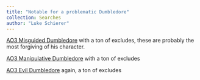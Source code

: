 ```yaml
---
title: "Notable for a problematic Dumbledore"
collection: Searches
author: "Luke Schierer"
---
```


[AO3 Misguided Dumbledore](
https://archiveofourown.org/works?commit=Sort+and+Filter&work_search%5Bsort_column%5D=revised_at&include_work_search%5Bcharacter_ids%5D%5B%5D=1803&work_search%5Bother_tag_names%5D=Misguided+Albus+Dumbledore&exclude_work_search%5Bcategory_ids%5D%5B%5D=23&exclude_work_search%5Bcategory_ids%5D%5B%5D=116&exclude_work_search%5Bcategory_ids%5D%5B%5D=2246&exclude_work_search%5Bfandom_ids%5D%5B%5D=27&exclude_work_search%5Bfandom_ids%5D%5B%5D=5178&exclude_work_search%5Bfandom_ids%5D%5B%5D=13999&exclude_work_search%5Bfandom_ids%5D%5B%5D=101375&exclude_work_search%5Bfandom_ids%5D%5B%5D=115613&exclude_work_search%5Bfandom_ids%5D%5B%5D=242462&exclude_work_search%5Bfandom_ids%5D%5B%5D=244259&exclude_work_search%5Bfandom_ids%5D%5B%5D=269708&exclude_work_search%5Bfandom_ids%5D%5B%5D=414093&exclude_work_search%5Bfandom_ids%5D%5B%5D=824702&exclude_work_search%5Bfandom_ids%5D%5B%5D=1001939&exclude_work_search%5Bfandom_ids%5D%5B%5D=11055523&exclude_work_search%5Bfandom_ids%5D%5B%5D=22001796&exclude_work_search%5Bfandom_ids%5D%5B%5D=26110751&exclude_work_search%5Brelationship_ids%5D%5B%5D=99&exclude_work_search%5Brelationship_ids%5D%5B%5D=1600&exclude_work_search%5Brelationship_ids%5D%5B%5D=2390&exclude_work_search%5Brelationship_ids%5D%5B%5D=9510&exclude_work_search%5Brelationship_ids%5D%5B%5D=10760&exclude_work_search%5Brelationship_ids%5D%5B%5D=20822&exclude_work_search%5Brelationship_ids%5D%5B%5D=107187&work_search%5Bexcluded_tag_names%5D=Good+Severus+Snape%2CNice+Severus+Snape%2CProtective+Severus+Snape%2CSeveritus+%7C+Severus+Snape+is+Harry+Potter%27s+Parent%2CFemale+Harry%2CFemale+Harry+Potter%2CSlash%2CPre-Slash%2CMale+Slash%2CHarry+Potter%2FTom+Riddle%2CHarry+Potter%2FTom+Riddle+%7C+Voldemort%2CTom+Riddle%2FGinny+Weasley%2CTom+Riddle+%7C+Voldemort%2FGinny+Weasley%2CGinny+Weasley+Bashing%2CHermione+Granger%2FHarry+Potter%2FRon+Weasley%2CSirius+Black%2FHermione+Granger%2CHermione+Granger%2FRemus+Lupin%2CFleur+Delacour%2FHarry+Potter%2CFleur+Delacour%2FHermione+Granger%2CHermione+Granger%2FJames+Potter%2CAlbus+Severus+Potter%2CLily+Evans+Potter%2FSeverus+Snape%2CBellatrix+Black+Lestrange%2FHarry+Potter%2CHermione+Granger%2FBellatrix+Black+Lestrange%2CDraco+Malfoy%2FGinny+Weasley%2CNice+Draco+Malfoy%2CGood+Draco+Malfoy%2CGood+Dursley+Family+%28Harry+Potter%29%2CGood+Lucius+Malfoy%2CMentor+Severus+Snape%2CLily+Evans+Potter+%26+Tom+Riddle%2CLily+Evans+Potter+%26+Tom+Riddle+%7C+Voldemort%2CDraco+Malfoy+%26+Harry+Potter%2CLily+Evans+Potter%2FTom+Riddle%2CLily+Evans+Potter%2FTom+Riddle+%7C+Voldemort%2CHermione+Granger%2FLucius+Malfoy%2CAntonin+Dolohov%2FHermione+Granger%2CReader%2CReader-Insert%2CHermione+Granger%2FGellert+Grindelwald%2CHarry+Potter%2FNymphadora+Tonks%2CHarry+Potter%2FReader%2CDraco+Malfoy%2FReader%2CLucius+Malfoy%2FGinny+Weasley%2CSane+Voldemort+%28Harry+Potter%29%2CSane+Tom+Riddle%2CHarry+Potter%2FSeverus+Snape%2CSeverus+Snape%2FReader%2CSeverus+Snape%2FYou%2CTrans+Harry+Potter%2CTrans+Harry%2CFutanari%2CRed-Haired+Harry+Potter%2CCommunity%3A+dracomalfoy%2CLGBTQ+Themes%2CGood+Tom+Riddle%2CGood+Voldemort+%28Harry+Potter%29%2CHermione+Granger%2FDraco+Malfoy%2CHermione+Granger%2FDraco+Malfoy%2FHarry+Potter%2CHermione+Granger%2FDraco+Malfoy%2FTheodore+Nott%2CHermione+Granger%2FDraco+Malfoy%2FBlaise+Zabini%2CDeath+Eater+Hermione+Granger%2CSirius+Black%2FGinny+Weasley%2CBisexual+Ginny+Weasley%2CBisexual+Harry+Potter%2CJames+Potter+Bashing%2CLuna+Lovegood%2FDraco+Malfoy%2CLuna+Lovegood%2FDraco+Malfoy%2FHarry+Potter%2CNeville+Longbottom%2FLuna+Lovegood%2FDraco+Malfoy%2CAlpha%2FBeta%2FOmega+Dynamics%2CAlpha%2FOmega%2CNon-Traditional+Alpha%2FBeta%2FOmega+Dynamics%2CMarcus+Flint%2FHermione+Granger%2CMarcus+Flint%2FHermione+Granger%2FDraco+Malfoy%2CTom+Riddle+%7C+Voldemort+Adopts+Harry+Potter%2CHermione+Granger%2FTom+Riddle%2CHermione+Granger%2FTom+Riddle+%7C+Voldemort%2CHermione+Granger%2FTom+Riddle%2FSeverus+Snape%2CHermione+Granger%2FTom+Riddle+Sr.+%7C+Tom+Marvolo+Riddle%27s+Father%2CHermione+Granger%2FSeverus+Snape%2CEventual+Hermione+Granger%2FSeverus+Snape%2CPast+Hermione+Granger%2FSeverus+Snape%2CGenderqueer+Character%2CGenderqueer%2CNeville+Longbottom%2FDraco+Malfoy%2CNeville+Longbottom%2FHarry+Potter%2CNeville+Longbottom%2FLuna+Lovegood%2FHarry+Potter%2CIncest%2CFather%2FSon+Incest%2CParent%2FChild+Incest%2CHermione+Granger%2FArthur+Weasley%2CMarcus+Flint%2FPercy+Weasley&work_search%5Bcrossover%5D=&work_search%5Bcomplete%5D=&work_search%5Bwords_from%5D=30000&work_search%5Bwords_to%5D=&work_search%5Bdate_from%5D=&work_search%5Bdate_to%5D=&work_search%5Bquery%5D=&work_search%5Blanguage_id%5D=en&tag_id=Harry+Potter+-+J*d*+K*d*+Rowling
) with a ton of excludes, these are probably the most forgiving of his
character.

[AO3 Manipulative Dumbledore](
https://archiveofourown.org/works?commit=Sort+and+Filter&work_search%5Bsort_column%5D=revised_at&include_work_search%5Bcharacter_ids%5D%5B%5D=1803&work_search%5Bother_tag_names%5D=Manipulative+Albus+Dumbledore&exclude_work_search%5Bcategory_ids%5D%5B%5D=23&exclude_work_search%5Bcategory_ids%5D%5B%5D=116&exclude_work_search%5Bcategory_ids%5D%5B%5D=2246&exclude_work_search%5Bfandom_ids%5D%5B%5D=27&exclude_work_search%5Bfandom_ids%5D%5B%5D=5178&exclude_work_search%5Bfandom_ids%5D%5B%5D=13999&exclude_work_search%5Bfandom_ids%5D%5B%5D=101375&exclude_work_search%5Bfandom_ids%5D%5B%5D=115613&exclude_work_search%5Bfandom_ids%5D%5B%5D=242462&exclude_work_search%5Bfandom_ids%5D%5B%5D=244259&exclude_work_search%5Bfandom_ids%5D%5B%5D=269708&exclude_work_search%5Bfandom_ids%5D%5B%5D=414093&exclude_work_search%5Bfandom_ids%5D%5B%5D=824702&exclude_work_search%5Bfandom_ids%5D%5B%5D=1001939&exclude_work_search%5Bfandom_ids%5D%5B%5D=11055523&exclude_work_search%5Bfandom_ids%5D%5B%5D=22001796&exclude_work_search%5Bfandom_ids%5D%5B%5D=26110751&exclude_work_search%5Brelationship_ids%5D%5B%5D=99&exclude_work_search%5Brelationship_ids%5D%5B%5D=1600&exclude_work_search%5Brelationship_ids%5D%5B%5D=2390&exclude_work_search%5Brelationship_ids%5D%5B%5D=9510&exclude_work_search%5Brelationship_ids%5D%5B%5D=10760&exclude_work_search%5Brelationship_ids%5D%5B%5D=20822&exclude_work_search%5Brelationship_ids%5D%5B%5D=107187&work_search%5Bexcluded_tag_names%5D=Good+Severus+Snape%2CNice+Severus+Snape%2CProtective+Severus+Snape%2CSeveritus+%7C+Severus+Snape+is+Harry+Potter%27s+Parent%2CFemale+Harry%2CFemale+Harry+Potter%2CSlash%2CPre-Slash%2CMale+Slash%2CHarry+Potter%2FTom+Riddle%2CHarry+Potter%2FTom+Riddle+%7C+Voldemort%2CTom+Riddle%2FGinny+Weasley%2CTom+Riddle+%7C+Voldemort%2FGinny+Weasley%2CGinny+Weasley+Bashing%2CHermione+Granger%2FHarry+Potter%2FRon+Weasley%2CSirius+Black%2FHermione+Granger%2CHermione+Granger%2FRemus+Lupin%2CFleur+Delacour%2FHarry+Potter%2CFleur+Delacour%2FHermione+Granger%2CHermione+Granger%2FJames+Potter%2CAlbus+Severus+Potter%2CLily+Evans+Potter%2FSeverus+Snape%2CBellatrix+Black+Lestrange%2FHarry+Potter%2CHermione+Granger%2FBellatrix+Black+Lestrange%2CDraco+Malfoy%2FGinny+Weasley%2CNice+Draco+Malfoy%2CGood+Draco+Malfoy%2CGood+Dursley+Family+%28Harry+Potter%29%2CGood+Lucius+Malfoy%2CMentor+Severus+Snape%2CLily+Evans+Potter+%26+Tom+Riddle%2CLily+Evans+Potter+%26+Tom+Riddle+%7C+Voldemort%2CDraco+Malfoy+%26+Harry+Potter%2CLily+Evans+Potter%2FTom+Riddle%2CLily+Evans+Potter%2FTom+Riddle+%7C+Voldemort%2CHermione+Granger%2FLucius+Malfoy%2CAntonin+Dolohov%2FHermione+Granger%2CReader%2CReader-Insert%2CHermione+Granger%2FGellert+Grindelwald%2CHarry+Potter%2FNymphadora+Tonks%2CHarry+Potter%2FReader%2CDraco+Malfoy%2FReader%2CLucius+Malfoy%2FGinny+Weasley%2CSane+Voldemort+%28Harry+Potter%29%2CSane+Tom+Riddle%2CHarry+Potter%2FSeverus+Snape%2CSeverus+Snape%2FReader%2CSeverus+Snape%2FYou%2CTrans+Harry+Potter%2CTrans+Harry%2CFutanari%2CRed-Haired+Harry+Potter%2CCommunity%3A+dracomalfoy%2CLGBTQ+Themes%2CGood+Tom+Riddle%2CGood+Voldemort+%28Harry+Potter%29%2CHermione+Granger%2FDraco+Malfoy%2CHermione+Granger%2FDraco+Malfoy%2FHarry+Potter%2CHermione+Granger%2FDraco+Malfoy%2FTheodore+Nott%2CHermione+Granger%2FDraco+Malfoy%2FBlaise+Zabini%2CDeath+Eater+Hermione+Granger%2CSirius+Black%2FGinny+Weasley%2CBisexual+Ginny+Weasley%2CBisexual+Harry+Potter%2CJames+Potter+Bashing%2CLuna+Lovegood%2FDraco+Malfoy%2CLuna+Lovegood%2FDraco+Malfoy%2FHarry+Potter%2CNeville+Longbottom%2FLuna+Lovegood%2FDraco+Malfoy%2CAlpha%2FBeta%2FOmega+Dynamics%2CAlpha%2FOmega%2CNon-Traditional+Alpha%2FBeta%2FOmega+Dynamics%2CMarcus+Flint%2FHermione+Granger%2CMarcus+Flint%2FHermione+Granger%2FDraco+Malfoy%2CTom+Riddle+%7C+Voldemort+Adopts+Harry+Potter%2CHermione+Granger%2FTom+Riddle%2CHermione+Granger%2FTom+Riddle+%7C+Voldemort%2CHermione+Granger%2FTom+Riddle%2FSeverus+Snape%2CHermione+Granger%2FTom+Riddle+Sr.+%7C+Tom+Marvolo+Riddle%27s+Father%2CHermione+Granger%2FSeverus+Snape%2CEventual+Hermione+Granger%2FSeverus+Snape%2CPast+Hermione+Granger%2FSeverus+Snape%2CGenderqueer+Character%2CGenderqueer%2CNeville+Longbottom%2FDraco+Malfoy%2CNeville+Longbottom%2FHarry+Potter%2CNeville+Longbottom%2FLuna+Lovegood%2FHarry+Potter%2CIncest%2CFather%2FSon+Incest%2CParent%2FChild+Incest%2CHermione+Granger%2FArthur+Weasley%2CRegulus+Black%2FHermione+Granger%2CHarry+Potter%2FOriginal+Male+Character%28s%29%2CMinor+Harry+Potter%2FOriginal+Male+Character%28s%29%2CPast+Harry+Potter%2FOriginal+Male+Character%28s%29%2CAge+Play+Caregiver+Severus+Snape%2CAge+Play%2CHarry+Potter+Has+a+Twin%2CHarry+Potter+Has+a+Sibling%2CHarry+Potter+Has+a+Crush+on+Draco+Malfoy%2CHarry+Potter+is+a+Member+of+the+Prince+Family%2CHarry+Potter+is+a+Creepypasta%2CHarry+Potter+is+a+Lestrange%2CHarry+Potter%2FFred+Weasley%2FGeorge+Weasley%2CJames+Potter+is+Not+Harry+Potter%27s+Parent%2CGood+Malfoy+Family+%28Harry+Potter%29&work_search%5Bcrossover%5D=&work_search%5Bcomplete%5D=&work_search%5Bwords_from%5D=30000&work_search%5Bwords_to%5D=&work_search%5Bdate_from%5D=&work_search%5Bdate_to%5D=&work_search%5Bquery%5D=&work_search%5Blanguage_id%5D=en&tag_id=Harry+Potter+-+J*d*+K*d*+Rowling
) with a ton of excludes

[AO3 Evil Dumbledore](
https://archiveofourown.org/works?commit=Sort+and+Filter&work_search%5Bsort_column%5D=revised_at&include_work_search%5Bcharacter_ids%5D%5B%5D=1803&work_search%5Bother_tag_names%5D=Evil+Albus+Dumbledore&exclude_work_search%5Bcategory_ids%5D%5B%5D=23&exclude_work_search%5Bcategory_ids%5D%5B%5D=116&exclude_work_search%5Bcategory_ids%5D%5B%5D=2246&exclude_work_search%5Bfandom_ids%5D%5B%5D=27&exclude_work_search%5Bfandom_ids%5D%5B%5D=5178&exclude_work_search%5Bfandom_ids%5D%5B%5D=13999&exclude_work_search%5Bfandom_ids%5D%5B%5D=101375&exclude_work_search%5Bfandom_ids%5D%5B%5D=115613&exclude_work_search%5Bfandom_ids%5D%5B%5D=242462&exclude_work_search%5Bfandom_ids%5D%5B%5D=244259&exclude_work_search%5Bfandom_ids%5D%5B%5D=269708&exclude_work_search%5Bfandom_ids%5D%5B%5D=414093&exclude_work_search%5Bfandom_ids%5D%5B%5D=824702&exclude_work_search%5Bfandom_ids%5D%5B%5D=1001939&exclude_work_search%5Bfandom_ids%5D%5B%5D=11055523&exclude_work_search%5Bfandom_ids%5D%5B%5D=22001796&exclude_work_search%5Bfandom_ids%5D%5B%5D=26110751&exclude_work_search%5Brelationship_ids%5D%5B%5D=99&exclude_work_search%5Brelationship_ids%5D%5B%5D=1600&exclude_work_search%5Brelationship_ids%5D%5B%5D=2390&exclude_work_search%5Brelationship_ids%5D%5B%5D=9510&exclude_work_search%5Brelationship_ids%5D%5B%5D=10760&exclude_work_search%5Brelationship_ids%5D%5B%5D=20822&exclude_work_search%5Brelationship_ids%5D%5B%5D=107187&work_search%5Bexcluded_tag_names%5D=Good+Severus+Snape%2CNice+Severus+Snape%2CProtective+Severus+Snape%2CSeveritus+%7C+Severus+Snape+is+Harry+Potter%27s+Parent%2CFemale+Harry%2CFemale+Harry+Potter%2CSlash%2CPre-Slash%2CMale+Slash%2CHarry+Potter%2FTom+Riddle%2CHarry+Potter%2FTom+Riddle+%7C+Voldemort%2CTom+Riddle%2FGinny+Weasley%2CTom+Riddle+%7C+Voldemort%2FGinny+Weasley%2CGinny+Weasley+Bashing%2CHermione+Granger%2FHarry+Potter%2FRon+Weasley%2CSirius+Black%2FHermione+Granger%2CHermione+Granger%2FRemus+Lupin%2CFleur+Delacour%2FHarry+Potter%2CFleur+Delacour%2FHermione+Granger%2CHermione+Granger%2FJames+Potter%2CAlbus+Severus+Potter%2CLily+Evans+Potter%2FSeverus+Snape%2CBellatrix+Black+Lestrange%2FHarry+Potter%2CHermione+Granger%2FBellatrix+Black+Lestrange%2CDraco+Malfoy%2FGinny+Weasley%2CNice+Draco+Malfoy%2CGood+Draco+Malfoy%2CGood+Dursley+Family+%28Harry+Potter%29%2CGood+Lucius+Malfoy%2CMentor+Severus+Snape%2CLily+Evans+Potter+%26+Tom+Riddle%2CLily+Evans+Potter+%26+Tom+Riddle+%7C+Voldemort%2CDraco+Malfoy+%26+Harry+Potter%2CLily+Evans+Potter%2FTom+Riddle%2CLily+Evans+Potter%2FTom+Riddle+%7C+Voldemort%2CHermione+Granger%2FLucius+Malfoy%2CAntonin+Dolohov%2FHermione+Granger%2CReader%2CReader-Insert%2CHermione+Granger%2FGellert+Grindelwald%2CHarry+Potter%2FNymphadora+Tonks%2CHarry+Potter%2FReader%2CDraco+Malfoy%2FReader%2CLucius+Malfoy%2FGinny+Weasley%2CSane+Voldemort+%28Harry+Potter%29%2CSane+Tom+Riddle%2CHarry+Potter%2FSeverus+Snape%2CSeverus+Snape%2FReader%2CSeverus+Snape%2FYou%2CTrans+Harry+Potter%2CTrans+Harry%2CFutanari%2CRed-Haired+Harry+Potter%2CCommunity%3A+dracomalfoy%2CLGBTQ+Themes%2CGood+Tom+Riddle%2CGood+Voldemort+%28Harry+Potter%29%2CHermione+Granger%2FDraco+Malfoy%2CHermione+Granger%2FDraco+Malfoy%2FHarry+Potter%2CHermione+Granger%2FDraco+Malfoy%2FTheodore+Nott%2CHermione+Granger%2FDraco+Malfoy%2FBlaise+Zabini%2CDeath+Eater+Hermione+Granger%2CSirius+Black%2FGinny+Weasley%2CBisexual+Ginny+Weasley%2CBisexual+Harry+Potter%2CJames+Potter+Bashing%2CLuna+Lovegood%2FDraco+Malfoy%2CLuna+Lovegood%2FDraco+Malfoy%2FHarry+Potter%2CNeville+Longbottom%2FLuna+Lovegood%2FDraco+Malfoy%2CAlpha%2FBeta%2FOmega+Dynamics%2CAlpha%2FOmega%2CNon-Traditional+Alpha%2FBeta%2FOmega+Dynamics%2CMarcus+Flint%2FHermione+Granger%2CMarcus+Flint%2FHermione+Granger%2FDraco+Malfoy%2CTom+Riddle+%7C+Voldemort+Adopts+Harry+Potter%2CHermione+Granger%2FTom+Riddle%2CHermione+Granger%2FTom+Riddle+%7C+Voldemort%2CHermione+Granger%2FTom+Riddle%2FSeverus+Snape%2CHermione+Granger%2FTom+Riddle+Sr.+%7C+Tom+Marvolo+Riddle%27s+Father%2CHermione+Granger%2FSeverus+Snape%2CEventual+Hermione+Granger%2FSeverus+Snape%2CPast+Hermione+Granger%2FSeverus+Snape%2CGenderqueer+Character%2CGenderqueer%2CNeville+Longbottom%2FDraco+Malfoy%2CNeville+Longbottom%2FHarry+Potter%2CNeville+Longbottom%2FLuna+Lovegood%2FHarry+Potter%2CIncest%2CFather%2FSon+Incest%2CParent%2FChild+Incest%2CHermione+Granger%2FArthur+Weasley%2CMarcus+Flint%2FPercy+Weasley&work_search%5Bcrossover%5D=&work_search%5Bcomplete%5D=&work_search%5Bwords_from%5D=30000&work_search%5Bwords_to%5D=&work_search%5Bdate_from%5D=&work_search%5Bdate_to%5D=&work_search%5Bquery%5D=&work_search%5Blanguage_id%5D=en&tag_id=Harry+Potter+-+J*d*+K*d*+Rowling
) again, a ton of excludes


